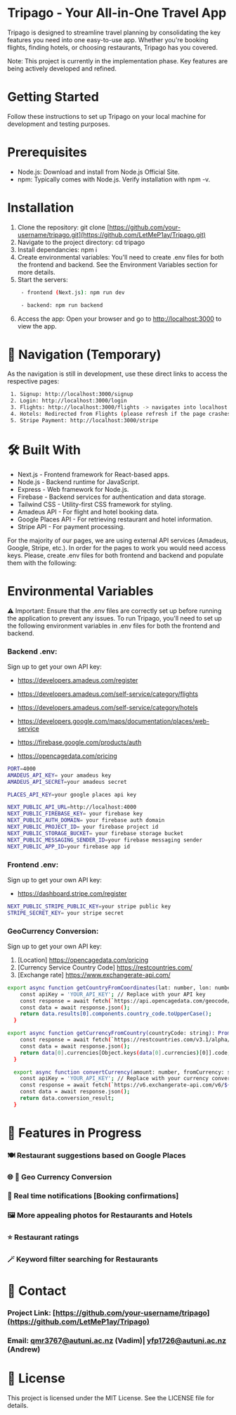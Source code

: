 # Tripago - Your All-in-One Travel App

Tripago is designed to streamline travel planning by consolidating the key features you need into one easy-to-use app. Whether you're booking flights, finding hotels, or choosing restaurants, Tripago has you covered.

Note: This project is currently in the implementation phase. Key features are being actively developed and refined.

# Getting Started
Follow these instructions to set up Tripago on your local machine for development and testing purposes.

# Prerequisites
 - Node.js: Download and install from Node.js Official Site.
 - npm: Typically comes with Node.js. Verify installation with npm -v.

# Installation
1. Clone the repository: git clone [https://github.com/your-username/tripago.git](https://github.com/LetMeP1ay/Tripago.git)
2. Navigate to the project directory: cd tripago
3. Install dependancies: npm i
4. Create environmental variables: You'll need to create .env files for both the frontend and backend. See the Environment Variables section for more details.
5. Start the servers:
   ```bash
    - frontend (Next.js): npm run dev
   ```
   ```bash
    - backend: npm run backend
   ```
7. Access the app: Open your browser and go to [http://localhost:3000](http://localhost:3000) to view the app.

# :link: Navigation (Temporary)
As the navigation is still in development, use these direct links to access the respective pages:
```bash
 1. Signup: http://localhost:3000/signup
 2. Login: http://localhost:3000/login
 3. Flights: http://localhost:3000/flights -> navigates into localhost:3000/hotels with specific data passed in the link
 4. Hotels: Redirected from Flights (please refresh if the page crashes)
 5. Stripe Payment: http://localhost:3000/stripe
```
# :hammer_and_wrench: Built With
 - Next.js - Frontend framework for React-based apps.
 - Node.js - Backend runtime for JavaScript.
 - Express - Web framework for Node.js.
 - Firebase - Backend services for authentication and data storage.
 - Tailwind CSS - Utility-first CSS framework for styling.
 - Amadeus API - For flight and hotel booking data.
 - Google Places API - For retrieving restaurant and hotel information.
 - Stripe API - For payment processing.

For the majority of our pages, we are using external API services (Amadeus, Google, Stripe, etc.). In order for the pages to work you would need access keys. Please, create .env files
for both frontend and backend and populate them with the following:


# Environmental Variables
⚠️ Important: Ensure that the .env files are correctly set up before running the application to prevent any issues.
To run Tripago, you'll need to set up the following environment variables in .env files for both the frontend and backend.

### Backend .env:
Sign up to get your own API key: 
 - https://developers.amadeus.com/register 
 - https://developers.amadeus.com/self-service/category/flights 
 - https://developers.amadeus.com/self-service/category/hotels

 - https://developers.google.com/maps/documentation/places/web-service

 - https://firebase.google.com/products/auth 

 - https://opencagedata.com/pricing
```bash
PORT=4000
AMADEUS_API_KEY= your amadeus key
AMADEUS_API_SECRET=your amadeus secret

PLACES_API_KEY=your google places api key

NEXT_PUBLIC_API_URL=http://localhost:4000
NEXT_PUBLIC_FIREBASE_KEY= your firebase key
NEXT_PUBLIC_AUTH_DOMAIN= your firebase auth domain
NEXT_PUBLIC_PROJECT_ID= your firebase project id
NEXT_PUBLIC_STORAGE_BUCKET= your firebase storage bucket
NEXT_PUBLIC_MESSAGING_SENDER_ID=your firebase messaging sender
NEXT_PUBLIC_APP_ID=your firebase app id
```

### Frontend .env:
Sign up to get your own API key:
 - https://dashboard.stripe.com/register 
```bash
NEXT_PUBLIC_STRIPE_PUBLIC_KEY=your stripe public key
STRIPE_SECRET_KEY= your stripe secret
```
### GeoCurrency Conversion:
Sign up to get your own API key:
1. [Location] https://opencagedata.com/pricing
2. [Currency Service Country Code] https://restcountries.com/
3. [Exchange rate] https://www.exchangerate-api.com/ 

```bash
export async function getCountryFromCoordinates(lat: number, lon: number): Promise<string> {
    const apiKey = 'YOUR_API_KEY'; // Replace with your API key
    const response = await fetch(`https://api.opencagedata.com/geocode/v1/json?q=${lat}+${lon}&key=${apiKey}`);
    const data = await response.json();
    return data.results[0].components.country_code.toUpperCase();
  }
```
```bash
export async function getCurrencyFromCountry(countryCode: string): Promise<string> {
    const response = await fetch(`https://restcountries.com/v3.1/alpha/${countryCode}`);
    const data = await response.json();
    return data[0].currencies[Object.keys(data[0].currencies)[0]].code;
  }
```
```bash
  export async function convertCurrency(amount: number, fromCurrency: string, toCurrency: string): Promise<number> {
    const apiKey = 'YOUR_API_KEY'; // Replace with your currency conversion API key
    const response = await fetch(`https://v6.exchangerate-api.com/v6/${apiKey}/pair/${fromCurrency}/${toCurrency}/${amount}`);
    const data = await response.json();
    return data.conversion_result;
  }
```

# 🚧 Features in Progress
### 🍽️ Restaurant suggestions based on Google Places 
### 🌐 💸 Geo Currency Conversion   
### :rotating_light: Real time notifications [Booking confirmations]
### 🖼️ More appealing photos for Restaurants and Hotels
### ⭐ Restaurant ratings
### 🪄 Keyword filter searching for Restaurants


# 📧 Contact
### Project Link: [https://github.com/your-username/tripago](https://github.com/LetMeP1ay/Tripago)
### Email: qmr3767@autuni.ac.nz (Vadim)| yfp1726@autuni.ac.nz (Andrew)

# 📄 License
This project is licensed under the MIT License. See the LICENSE file for details.
